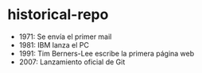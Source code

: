 # historical-repo

- 1971: Se envía el primer mail
- 1981: IBM lanza el PC
- 1991: Tim Berners-Lee escribe la primera página web
- 2007: Lanzamiento oficial de Git
